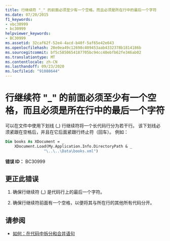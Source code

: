 ```yaml
---
title: 行继续符 "_" 的前面必须至少有一个空格，而且必须是所在行中的最后一个字符
ms.date: 07/20/2015
f1_keywords:
- vbc30999
- bc30999
helpviewer_keywords:
- BC30999
ms.assetid: 32caf62f-52e4-4acd-b40f-5af65e42e643
ms.openlocfilehash: 28e0ea49c12698c409453aab4332378b1814186b
ms.sourcegitcommit: bf5c5850654187705bc94cc40ebfb62fe346ab02
ms.translationtype: MT
ms.contentlocale: zh-CN
ms.lasthandoff: 09/23/2020
ms.locfileid: "91088644"
---
```

# <a name="line-continuation-character-_-must-be-preceded-by-at-least-one-white-space-and-must-be-the-last-character-on-the-line"></a>行继续符 "_" 的前面必须至少有一个空格，而且必须是所在行中的最后一个字符

可以在文件中使用下划线 (_) 行继续符将一个长代码行分为若干行。 该下划线必须紧跟在空格后，并且在它后面紧跟行终止符（回车）。 例如：  
  
```vb  
Dim books As XDocument = _  
    XDocument.Load(My.Application.Info.DirectoryPath & _  
                 "\..\..\Data\books.xml")  
```  
  
 **错误 ID：** BC30999  
  
## <a name="to-correct-this-error"></a>更正此错误  
  
1. 确保行继续符 (_) 是代码行上的最后一个字符。  
  
2. 确保行继续符前面有一个空格，以便将其与所在行的其他所有代码分开。  
  
## <a name="see-also"></a>请参阅

- [如何：在代码中拆分和合并语句](../programming-guide/program-structure/how-to-break-and-combine-statements-in-code.md)

